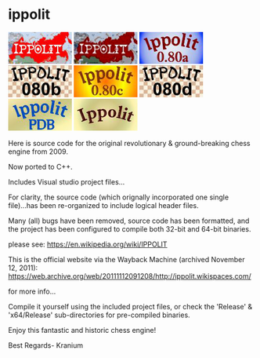 # ippolit

![alt tag](https://raw.githubusercontent.com/FireFather/ippolit/master/logos/ippolit-0.bmp)
![alt tag](https://raw.githubusercontent.com/FireFather/ippolit/master/logos/ippolit-1.bmp)
![alt tag](https://raw.githubusercontent.com/FireFather/ippolit/master/logos/ippolit-2.bmp)
![alt tag](https://raw.githubusercontent.com/FireFather/ippolit/master/logos/ippolit-3.bmp)
![alt tag](https://raw.githubusercontent.com/FireFather/ippolit/master/logos/ippolit-4.bmp)
![alt tag](https://raw.githubusercontent.com/FireFather/ippolit/master/logos/ippolit-5.bmp)
![alt tag](https://raw.githubusercontent.com/FireFather/ippolit/master/logos/ippolit-6.bmp)
![alt tag](https://raw.githubusercontent.com/FireFather/ippolit/master/logos/ippolit-7.bmp)

Here is source code for the original revolutionary & ground-breaking chess engine from 2009.

Now ported to C++.

Includes Visual studio project files...

For clarity, the source code (which orignally incorporated one single file)...has been re-organized to include logical header files.

Many (all) bugs have been removed, source code has been formatted, and the project has been configured to compile both 32-bit and 64-bit binaries.

please see:
https://en.wikipedia.org/wiki/IPPOLIT

This is the official website via the Wayback Machine (archived November 12, 2011):
https://web.archive.org/web/20111112091208/http://ippolit.wikispaces.com/

for more info...

Compile it yourself using the included project files, or check the 'Release' & 'x64/Release' sub-directories for pre-compiled binaries.

Enjoy this fantastic and historic chess engine!

Best Regards-
Kranium

